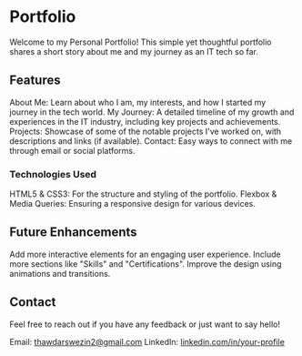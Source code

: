 # Portfolio

Welcome to my Personal Portfolio! This simple yet thoughtful portfolio shares a short story about me and my journey as an IT tech so far.

## Features
About Me: Learn about who I am, my interests, and how I started my journey in the tech world.
My Journey: A detailed timeline of my growth and experiences in the IT industry, including key projects and achievements.
Projects: Showcase of some of the notable projects I've worked on, with descriptions and links (if available).
Contact: Easy ways to connect with me through email or social platforms.

### Technologies Used
HTML5 & CSS3: For the structure and styling of the portfolio.
Flexbox & Media Queries: Ensuring a responsive design for various devices.

## Future Enhancements
Add more interactive elements for an engaging user experience.
Include more sections like "Skills" and "Certifications".
Improve the design using animations and transitions.

## Contact
Feel free to reach out if you have any feedback or just want to say hello!

Email: thawdarswezin2@gmail.com
LinkedIn: [linkedin.com/in/your-profile](https://www.linkedin.com/in/thawdar-swezin-b13395246/)

